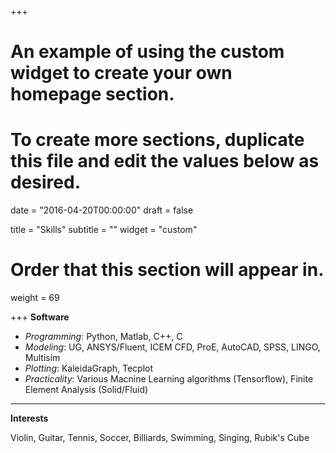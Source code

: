 +++
# An example of using the custom widget to create your own homepage section.
# To create more sections, duplicate this file and edit the values below as desired.

date = "2016-04-20T00:00:00"
draft = false

title = "Skills"
subtitle = ""
widget = "custom"

# Order that this section will appear in.
weight = 69

+++
__Software__

+ *Programming*: Python, Matlab, C++, C
+ *Modeling*: UG, ANSYS/Fluent, ICEM CFD, ProE, AutoCAD, SPSS, LINGO, Multisim
+ *Plotting*: KaleidaGraph, Tecplot
+ *Practicality*: Various Macnine Learning algorithms (Tensorflow), Finite Element Analysis (Solid/Fluid)

---
__Interests__

Violin, Guitar, Tennis, Soccer, Billiards, Swimming, Singing, Rubik's Cube

